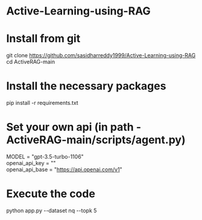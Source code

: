# Active-Learning-using-RAG

# Install from git 
git clone https://github.com/sasidharreddy1999/Active-Learning-using-RAG <br/> cd ActiveRAG-main

# Install the necessary packages 
pip install -r requirements.txt

# Set your own api (in path - ActiveRAG-main/scripts/agent.py) 
MODEL = "gpt-3.5-turbo-1106" <br/> 
openai_api_key = "" <br/> 
openai_api_base = "https://api.openai.com/v1"

# Execute the code 
python app.py --dataset nq --topk 5

